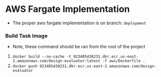 # AWS Fargate Implementation

 - The proper aws fargate implementation is on branch: `deployment`

### Build Task Image

- Note, these command should be ran from the root of the project

1. `docker build --no-cache -t 923405430231.dkr.ecr.us-east-2.amazonaws.com/design-evaluator:latest -f aws/Dockerfile .`
2. `docker push 923405430231.dkr.ecr.us-east-2.amazonaws.com/design-evaluator`

